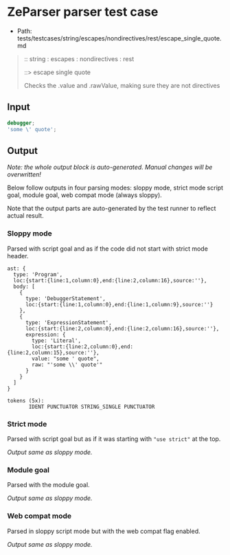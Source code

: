 # ZeParser parser test case

- Path: tests/testcases/string/escapes/nondirectives/rest/escape_single_quote.md

> :: string : escapes : nondirectives : rest
>
> ::> escape single quote
>
> Checks the .value and .rawValue, making sure they are not directives

## Input

`````js
debugger;
'some \' quote';
`````

## Output

_Note: the whole output block is auto-generated. Manual changes will be overwritten!_

Below follow outputs in four parsing modes: sloppy mode, strict mode script goal, module goal, web compat mode (always sloppy).

Note that the output parts are auto-generated by the test runner to reflect actual result.

### Sloppy mode

Parsed with script goal and as if the code did not start with strict mode header.

`````
ast: {
  type: 'Program',
  loc:{start:{line:1,column:0},end:{line:2,column:16},source:''},
  body: [
    {
      type: 'DebuggerStatement',
      loc:{start:{line:1,column:0},end:{line:1,column:9},source:''}
    },
    {
      type: 'ExpressionStatement',
      loc:{start:{line:2,column:0},end:{line:2,column:16},source:''},
      expression: {
        type: 'Literal',
        loc:{start:{line:2,column:0},end:{line:2,column:15},source:''},
        value: "some ' quote",
        raw: "'some \\' quote'"
      }
    }
  ]
}

tokens (5x):
       IDENT PUNCTUATOR STRING_SINGLE PUNCTUATOR
`````

### Strict mode

Parsed with script goal but as if it was starting with `"use strict"` at the top.

_Output same as sloppy mode._

### Module goal

Parsed with the module goal.

_Output same as sloppy mode._

### Web compat mode

Parsed in sloppy script mode but with the web compat flag enabled.

_Output same as sloppy mode._
